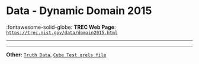 # Data - Dynamic Domain 2015 

:fontawesome-solid-globe: **TREC Web Page**: [`https://trec.nist.gov/data/domain2015.html`](https://trec.nist.gov/data/domain2015.html)

---



---

**Other:** [`Truth Data`](https://trec.nist.gov/data/domain/2015/dynamic-domain-2015-truth-data-v5.xml.gz), [`Cube Test qrels file`](https://trec.nist.gov/data/domain/2015/cubetest-qrels-v5.gz)
